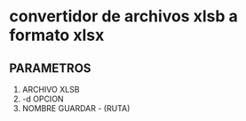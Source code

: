 # convertidor de archivos xlsb a formato xlsx

## PARAMETROS
1. ARCHIVO XLSB
2. -d OPCION
3. NOMBRE GUARDAR - (RUTA)
